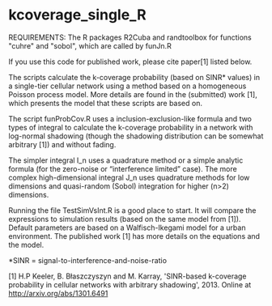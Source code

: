 # kcoverage_single_R

REQUIREMENTS: The R packages R2Cuba and randtoolbox for functions "cuhre" and "sobol", which are called by funJn.R

If you use this code for published work, please cite paper[1] listed below.

The scripts calculate the k-coverage probability (based on SINR* values) in a single-tier cellular network using a method based on a homogeneous Poisson process model. More details are found in the (submitted) work [1], which presents the model that these scripts are based on.

The script funProbCov.R uses a inclusion-exclusion-like formula and two types of integral to calculate the k-coverage probability in a network with log-normal shadowing (though the shadowing distribution can be somewhat arbitrary [1]) and without fading.

The simpler integral I_n uses a quadrature method or a simple analytic formula (for the zero-noise or “interference limited” case). The more complex high-dimensional integral J_n uses quadrature methods for low dimensions and quasi-random (Sobol) integration for higher (n>2) dimensions.

Running the file TestSimVsInt.R is a good place to start. It will compare the expressions to simulation results (based on the same model from [1]). Default parameters are based on a Walfisch-Ikegami model for a urban environment. The published work [1] has more details on the equations and the model.

*SINR = signal-to-interference-and-noise-ratio

[1] H.P Keeler, B. Błaszczyszyn and M. Karray, 'SINR-based k-coverage probability in cellular networks with arbitrary shadowing', 2013. Online at http://arxiv.org/abs/1301.6491
